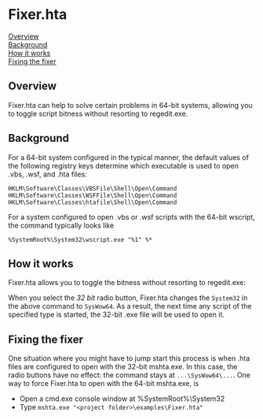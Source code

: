 # Fixer.hta

[Overview](#overview)  
[Background](#background)  
[How it works](#how-it-works)  
[Fixing the fixer](#fixing-the-fixer)

## Overview

Fixer.hta can help to solve certain problems 
in 64-bit systems, allowing you to toggle 
script bitness without resorting to regedit.exe.  

## Background

For a 64-bit system configured in the typical 
manner, the default values of the following 
registry keys determine which executable 
is used to open .vbs, .wsf, and .hta files:  
```
HKLM\Software\Classes\VBSFile\Shell\Open\Command
HKLM\Software\Classes\WSFFile\Shell\Open\Command
HKLM\Software\Classes\htafile\Shell\Open\Command
```
For a system configured to open .vbs or .wsf 
scripts with the 64-bit wscript, the 
command typically looks like  

`%SystemRoot%\System32\wscript.exe "%1" %*`

## How it works

Fixer.hta allows you to toggle the 
bitness without resorting to regedit.exe:

When you select the *32 bit* radio button, Fixer.hta 
changes the `System32` in the above command to 
`SysWow64`. As a result, the next time any script 
of the specified type is started, the 32-bit .exe 
file will be used to open it.

## Fixing the fixer

One situation where you might have to 
jump start this process is when .hta files 
are configured to open with the 32-bit 
mshta.exe. In this case, the radio buttons 
have no effect: the command stays at 
`...\SysWow64\...`. One way to force Fixer.hta 
to open with the 64-bit mshta.exe, is

- Open a cmd.exe console window at %SystemRoot%\System32
- Type `mshta.exe "<project folder>\examples\Fixer.hta"`

<br>
<br>
<br>
<br>
<br>
<br>
<br>
<br>
<br>
<br>
<br>
<br>


  



